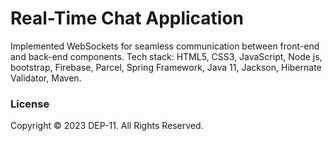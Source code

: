 # Real-Time Chat Application
Implemented WebSockets for seamless communication between front-end and back-end components.
Tech stack: HTML5, CSS3, JavaScript, Node js, bootstrap, Firebase, Parcel, Spring Framework, Java 11, Jackson, Hibernate Validator, Maven.

### License
Copyright © 2023 DEP-11. All Rights Reserved.
